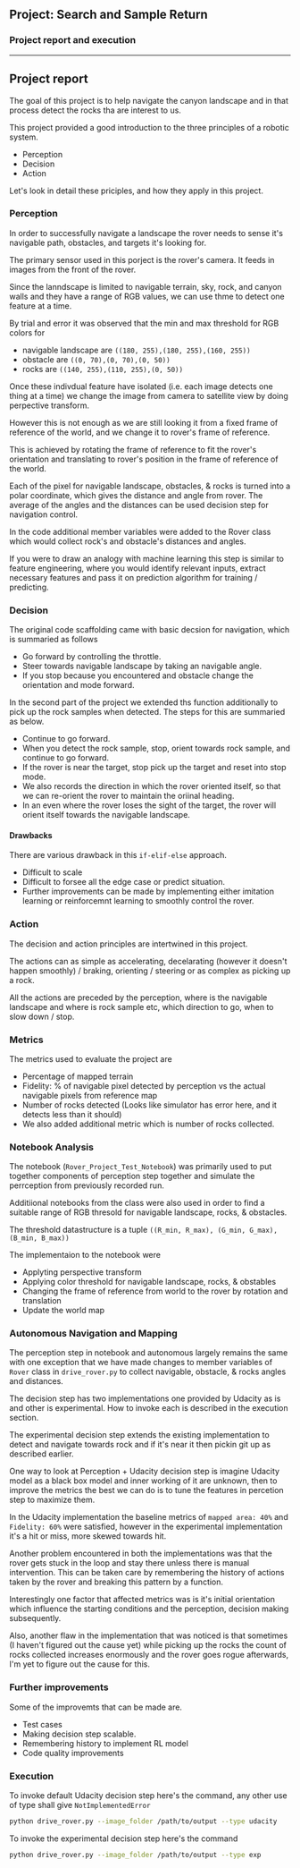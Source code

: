 ## Project: Search and Sample Return
### Project report and execution
---

## Project report
The goal of this project is to help navigate the canyon landscape and in that process detect the rocks tha are interest to us.


This project provided a good introduction to the three principles of a robotic system.

* Perception
* Decision
* Action

Let's look in detail these priciples, and how they apply in this project.

### Perception
In order to successfully navigate a landscape the rover needs to sense it's navigable path, obstacles, and targets it's looking for. 

The primary sensor used in this porject is the rover's camera. It feeds in images from the front of the rover. 

Since the lanndscape is limited to navigable terrain, sky, rock, and canyon walls and they have a range of RGB values, we can use thme to detect one feature at a time.

By trial and error it was observed that the min and max threshold for RGB colors for 

* navigable landscape are `((180, 255),(180, 255),(160, 255))`
* obstacle are `((0, 70),(0, 70),(0, 50))`
* rocks are `((140, 255),(110, 255),(0, 50))`

Once these indivdual feature have isolated (i.e. each image detects one thing at a time) we change the image from camera to satellite view by doing perpective transform.

However this is not enough as we are still looking it from a fixed frame of reference of the world, and we change it to rover's frame of reference.

This is achieved by rotating the frame of reference to fit the rover's orientation and translating to rover's position in the frame of reference of the world.

Each of the pixel for navigable landscape, obstacles, & rocks is turned into a polar coordinate, which gives the distance and angle from rover. The average of the angles and the distances can be used decision step for navigation control.

In the code additional member variables were added to the Rover class which would collect rock's and obstacle's distances and angles.

If you were to draw an analogy with machine learning this step is similar to feature engineering, where you would identify relevant inputs, extract necessary features and pass it on prediction algorithm for training / predicting.

### Decision
The original code scaffolding came with basic decsion for navigation, which is summaried as follows

* Go forward by controlling the throttle.
* Steer towards navigable landscape by taking an navigable angle.
* If you stop because you encountered and obstacle change the orientation and mode forward.

In the second part of the project we extended ths function additionally to pick up the rock samples when detected. The steps for this are summaried as below.

* Continue to go forward.
* When you detect the rock sample, stop, orient towards rock sample, and continue to go forward.
* If the rover is near the target, stop pick up the target and reset into stop mode.
* We also records the direction in which the rover oriented itself, so that we can re-orient the rover to maintain the oriinal heading.
* In an even where the rover loses the sight of the target, the rover will orient itself towards the navigable landscape.

#### Drawbacks
There are various drawback in this `if-elif-else` approach.
* Difficult to scale
* Difficult to forsee all the edge case or predict situation.
* Further improvements can be made by implementing either imitation learning or reinforcemnt learning to smoothly control the rover.

### Action
The decision and action principles are intertwined in this project. 

The actions can as simple as accelerating, decelarating (however it doesn't happen smoothly) / braking, orienting / steering or as complex as picking up a rock.

All the actions are preceded by the perception, where is the navigable landscape and where is rock sample etc, which direction to go, when to slow down / stop.

### Metrics
The metrics used to evaluate the project are
* Percentage of mapped terrain
* Fidelity: % of navigable pixel detected by perception vs the actual navigable pixels from reference map
* Number of rocks detected (Looks like simulator has error here, and it detects less than it should)
* We also added additional metric which is number of rocks collected.

### Notebook Analysis
The notebook (`Rover_Project_Test_Notebook`) was primarily used to put together components of perception step together and simulate the perrception from previously recorded run.

Additiional notebooks from the class were also used in order to find a suitable range of RGB thresold for navigable landscape, rocks, & obstacles. 

The threshold datastructure is a tuple `((R_min, R_max), (G_min, G_max), (B_min, B_max))`

The implementaion to the notebook were
* Applyting perspective transform
* Applying color threshold for navigable landscape, rocks, & obstables
* Changing the frame of reference from world to the rover by rotation and translation
* Update the world map


### Autonomous Navigation and Mapping

The perception step in notebook and autonomous largely remains the same with one exception that we have made changes to member variables of `Rover` class in `drive_rover.py` to collect navigable, obstacle, & rocks angles and distances.

The decision step has two implementations one provided by Udacity as is and other is experimental. How to invoke each is described in the execution section.

The experimental decision step extends the existing implementation to detect and navigate towards rock and if it's near it then pickin git up as described earlier.

One way to look at Perception + Udacity decision step is imagine Udacity model as a black box model and inner working of it are unknown, then to improve the metrics the best we can do is to tune the features in percetion step to maximize them.

In the Udacity implementation the baseline metrics of `mapped area: 40%` and `Fidelity: 60%` were satisfied, however in the experimental implementation it's a hit or miss, more skewed towards hit. 

Another problem encountered in both the implementations was that the rover gets stuck in the loop and stay there unless there is manual intervention. This can be taken care by remembering the history of actions taken by the rover and breaking this pattern by a function.

Interestingly one factor that affected metrics was is it's initial orientation which influence the starting conditions and the perception, decision making subsequently.

Also, another flaw in the implementation that was noticed is that sometimes (I haven't figured out the cause yet) while picking up the rocks the count of rocks collected increases enormously and the rover goes rogue afterwards, I'm yet to figure out the cause for this.

### Further improvements
Some of the improvemts that can be made are.
* Test cases
* Making decision step scalable.
* Remembering history to implement RL model
* Code quality improvements

### Execution

To invoke default Udacity decision step here's the command, any other use of type shall give `NotImplementedError`

```sh
python drive_rover.py --image_folder /path/to/output --type udacity
```

To invoke the experimental decision step here's the command

```sh
python drive_rover.py --image_folder /path/to/output --type exp
```




